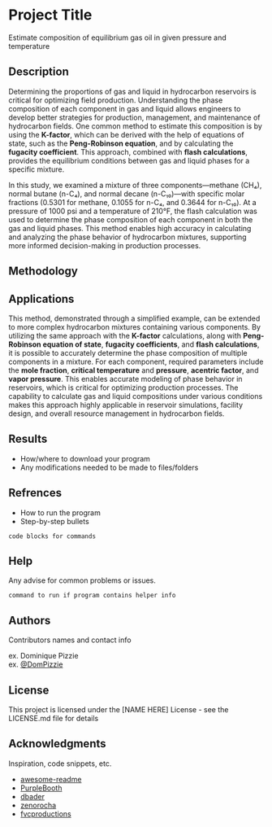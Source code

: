 # Project Title

Estimate composition of equilibrium gas oil in given pressure and temperature

## Description
Determining the proportions of gas and liquid in hydrocarbon reservoirs is critical for optimizing field production. Understanding the phase composition of each component in gas and liquid allows engineers to develop better strategies for production, management, and maintenance of hydrocarbon fields. One common method to estimate this composition is by using the **K-factor**, which can be derived with the help of equations of state, such as the **Peng-Robinson equation**, and by calculating the **fugacity coefficient**. This approach, combined with **flash calculations**, provides the equilibrium conditions between gas and liquid phases for a specific mixture.

In this study, we examined a mixture of three components—methane (CH₄), normal butane (n-C₄), and normal decane (n-C₁₀)—with specific molar fractions (0.5301 for methane, 0.1055 for n-C₄, and 0.3644 for n-C₁₀). At a pressure of 1000 psi and a temperature of 210°F, the flash calculation was used to determine the phase composition of each component in both the gas and liquid phases. This method enables high accuracy in calculating and analyzing the phase behavior of hydrocarbon mixtures, supporting more informed decision-making in production processes.

## Methodology

## Applications


This method, demonstrated through a simplified example, can be extended to more complex hydrocarbon mixtures containing various components. By utilizing the same approach with the **K-factor** calculations, along with **Peng-Robinson equation of state**, **fugacity coefficients**, and **flash calculations**, it is possible to accurately determine the phase composition of multiple components in a mixture. For each component, required parameters include the **mole fraction**, **critical temperature** and **pressure**, **acentric factor**, and **vapor pressure**. This enables accurate modeling of phase behavior in reservoirs, which is critical for optimizing production processes. The capability to calculate gas and liquid compositions under various conditions makes this approach highly applicable in reservoir simulations, facility design, and overall resource management in hydrocarbon fields.

## Results

* How/where to download your program
* Any modifications needed to be made to files/folders

## Refrences
* How to run the program
* Step-by-step bullets
```
code blocks for commands
```

## Help

Any advise for common problems or issues.
```
command to run if program contains helper info
```

## Authors

Contributors names and contact info

ex. Dominique Pizzie  
ex. [@DomPizzie](https://twitter.com/dompizzie)


## License

This project is licensed under the [NAME HERE] License - see the LICENSE.md file for details

## Acknowledgments

Inspiration, code snippets, etc.
* [awesome-readme](https://github.com/matiassingers/awesome-readme)
* [PurpleBooth](https://gist.github.com/PurpleBooth/109311bb0361f32d87a2)
* [dbader](https://github.com/dbader/readme-template)
* [zenorocha](https://gist.github.com/zenorocha/4526327)
* [fvcproductions](https://gist.github.com/fvcproductions/1bfc2d4aecb01a834b46)
 
